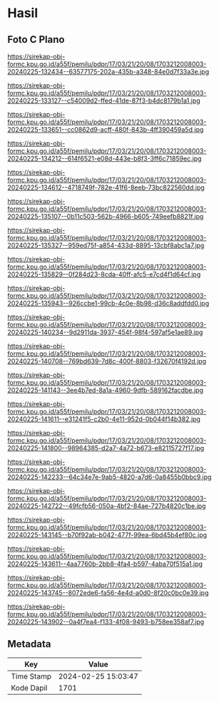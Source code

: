 # Hasil

## Foto C Plano

https://sirekap-obj-formc.kpu.go.id/a55f/pemilu/pdpr/17/03/21/20/08/1703212008003-20240225-132434--63577175-202a-435b-a348-84e0d7f33a3e.jpg

https://sirekap-obj-formc.kpu.go.id/a55f/pemilu/pdpr/17/03/21/20/08/1703212008003-20240225-133127--c54009d2-ffed-41de-87f3-b4dc8179b1a1.jpg

https://sirekap-obj-formc.kpu.go.id/a55f/pemilu/pdpr/17/03/21/20/08/1703212008003-20240225-133651--cc0862d9-acff-480f-843b-4ff390459a5d.jpg

https://sirekap-obj-formc.kpu.go.id/a55f/pemilu/pdpr/17/03/21/20/08/1703212008003-20240225-134212--614f6521-e08d-443e-b8f3-3ff6c71859ec.jpg

https://sirekap-obj-formc.kpu.go.id/a55f/pemilu/pdpr/17/03/21/20/08/1703212008003-20240225-134612--4718749f-782e-41f6-8eeb-73bc822560dd.jpg

https://sirekap-obj-formc.kpu.go.id/a55f/pemilu/pdpr/17/03/21/20/08/1703212008003-20240225-135107--0b11c503-562b-4966-b605-749eefb8821f.jpg

https://sirekap-obj-formc.kpu.go.id/a55f/pemilu/pdpr/17/03/21/20/08/1703212008003-20240225-135327--959ed75f-a854-433d-8895-13cbf8abc1a7.jpg

https://sirekap-obj-formc.kpu.go.id/a55f/pemilu/pdpr/17/03/21/20/08/1703212008003-20240225-135829--0f284d23-8cda-40ff-afc5-e7cd4f1d64cf.jpg

https://sirekap-obj-formc.kpu.go.id/a55f/pemilu/pdpr/17/03/21/20/08/1703212008003-20240225-135943--926ccbe1-99cb-4c0e-8b98-d36c8addfdd0.jpg

https://sirekap-obj-formc.kpu.go.id/a55f/pemilu/pdpr/17/03/21/20/08/1703212008003-20240225-140234--9d2911da-3937-454f-98f4-597af5e1ae89.jpg

https://sirekap-obj-formc.kpu.go.id/a55f/pemilu/pdpr/17/03/21/20/08/1703212008003-20240225-140708--769bd639-7d8c-400f-8803-f32670f4192d.jpg

https://sirekap-obj-formc.kpu.go.id/a55f/pemilu/pdpr/17/03/21/20/08/1703212008003-20240225-141143--3ee4b7ed-8a1a-4960-9dfb-589162facdbe.jpg

https://sirekap-obj-formc.kpu.go.id/a55f/pemilu/pdpr/17/03/21/20/08/1703212008003-20240225-141611--e31241f5-c2b0-4e11-952d-0b044f14b382.jpg

https://sirekap-obj-formc.kpu.go.id/a55f/pemilu/pdpr/17/03/21/20/08/1703212008003-20240225-141800--98964385-d2a7-4a72-b673-e82115727f17.jpg

https://sirekap-obj-formc.kpu.go.id/a55f/pemilu/pdpr/17/03/21/20/08/1703212008003-20240225-142233--64c34e7e-9ab5-4820-a7d6-0a8455b0bbc9.jpg

https://sirekap-obj-formc.kpu.go.id/a55f/pemilu/pdpr/17/03/21/20/08/1703212008003-20240225-142722--49fcfb56-050a-4bf2-84ae-727b4820c1be.jpg

https://sirekap-obj-formc.kpu.go.id/a55f/pemilu/pdpr/17/03/21/20/08/1703212008003-20240225-143145--b70f92ab-b042-477f-99ea-6bd45b4ef80c.jpg

https://sirekap-obj-formc.kpu.go.id/a55f/pemilu/pdpr/17/03/21/20/08/1703212008003-20240225-143611--4aa7760b-2bb8-4fa4-b597-4aba70f515a1.jpg

https://sirekap-obj-formc.kpu.go.id/a55f/pemilu/pdpr/17/03/21/20/08/1703212008003-20240225-143745--8072ede6-fa56-4e4d-a0d0-8f20c0bc0e39.jpg

https://sirekap-obj-formc.kpu.go.id/a55f/pemilu/pdpr/17/03/21/20/08/1703212008003-20240225-143902--0a4f7ea4-f133-4f08-9493-b758ee358af7.jpg


## Metadata

| Key        | Value               |
| ---------- | ------------------- |
| Time Stamp | 2024-02-25 15:03:47 |
| Kode Dapil | 1701                |



